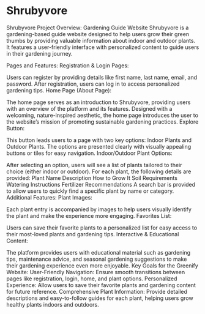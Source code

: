 # Shrubyvore
Shrubyvore Project Overview: Gardening Guide Website
Shrubyvore is a gardening-based guide website designed to help users grow their green thumbs by providing valuable information about indoor and outdoor plants. It features a user-friendly interface with personalized content to guide users in their gardening journey.

Pages and Features:
Registration & Login Pages:

Users can register by providing details like first name, last name, email, and password.
After registration, users can log in to access personalized gardening tips.
Home Page (About Page):

The home page serves as an introduction to Shrubyvore, providing users with an overview of the platform and its features.
Designed with a welcoming, nature-inspired aesthetic, the home page introduces the user to the website’s mission of promoting sustainable gardening practices.
Explore Button:

This button leads users to a page with two key options: Indoor Plants and Outdoor Plants.
The options are presented clearly with visually appealing buttons or tiles for easy navigation.
Indoor/Outdoor Plant Options:

After selecting an option, users will see a list of plants tailored to their choice (either indoor or outdoor).
For each plant, the following details are provided:
Plant Name
Description
How to Grow It
Soil Requirements
Watering Instructions
Fertilizer Recommendations
A search bar is provided to allow users to quickly find a specific plant by name or category.
Additional Features:
Plant Images:

Each plant entry is accompanied by images to help users visually identify the plant and make the experience more engaging.
Favorites List:

Users can save their favorite plants to a personalized list for easy access to their most-loved plants and gardening tips.
Interactive & Educational Content:

The platform provides users with educational material such as gardening tips, maintenance advice, and seasonal gardening suggestions to make their gardening experience even more enjoyable.
Key Goals for the Greenify Website:
User-Friendly Navigation: Ensure smooth transitions between pages like registration, login, home, and plant options.
Personalized Experience: Allow users to save their favorite plants and gardening content for future reference.
Comprehensive Plant Information: Provide detailed descriptions and easy-to-follow guides for each plant, helping users grow healthy plants indoors and outdoors. 
